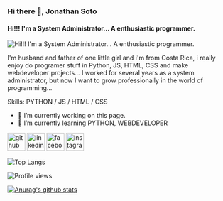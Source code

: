 ### Hi there 👋, Jonathan Soto
#### Hi!!! I'm a System Administrator... A enthusiastic programmer.
![Hi!!! I'm a System Administrator... A enthusiastic programmer.](https://arturssmirnovs.github.io/github-profile-readme-generator/images/banner.png)

I'm husband and father of one little girl and i'm from Costa Rica, i really enjoy do programer stuff in Python, JS, HTML, CSS  and make webdeveloper projects... I worked for several years as a system administrator, but now I want to grow professionally in the world of programming...

Skills: PYTHON / JS / HTML / CSS

- 🔭 I’m currently working on this page. 
- 🌱 I’m currently learning PYTHON, WEBDEVELOPER 


[<img src='https://cdn.jsdelivr.net/npm/simple-icons@3.0.1/icons/github.svg' alt='github' height='40'>](https://github.com/john-2009)  [<img src='https://cdn.jsdelivr.net/npm/simple-icons@3.0.1/icons/linkedin.svg' alt='linkedin' height='40'>](https://www.linkedin.com/in/https://www.linkedin.com/in/jonathan-soto-prog-tec-cr//)  [<img src='https://cdn.jsdelivr.net/npm/simple-icons@3.0.1/icons/facebook.svg' alt='facebook' height='40'>](https://www.facebook.com/https://www.facebook.com/jonathan.sotobarrantes)  [<img src='https://cdn.jsdelivr.net/npm/simple-icons@3.0.1/icons/instagram.svg' alt='instagram' height='40'>](https://www.instagram.com/https://www.instagram.com/jonathansotobarrantes//)  

[![Top Langs](https://github-readme-stats.vercel.app/api/top-langs/?username=john-2009)](https://github.com/anuraghazra/github-readme-stats)

![Profile views](https://gpvc.arturio.dev/john-2009)  

[![Anurag's github stats](https://github-readme-stats.vercel.app/api?username=john-2009)](https://github.com/anuraghazra/github-readme-stats)
